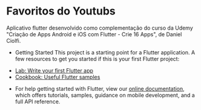 # Favoritos do Youtubs

Aplicativo flutter desenvolvido como complementação do curso da Udemy "Criação de Apps Android e iOS com Flutter - Crie 16 Apps", de Daniel Ciolfi.

* Getting Started
This project is a starting point for a Flutter application.
A few resources to get you started if this is your first Flutter project:

- [Lab: Write your first Flutter app](https://flutter.dev/docs/get-started/codelab)
- [Cookbook: Useful Flutter samples](https://flutter.dev/docs/cookbook)

* For help getting started with Flutter, view our
[online documentation](https://flutter.dev/docs), which offers tutorials,
samples, guidance on mobile development, and a full API reference.
